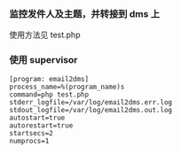 
### 监控发件人及主题，并转接到 dms 上

使用方法见 test.php

### 使用 supervisor

```
[program: email2dms]
process_name=%(program_name)s
command=php test.php
stderr_logfile=/var/log/email2dms.err.log
stdout_logfile=/var/log/email2dms.out.log
autostart=true
autorestart=true
startsecs=2
numprocs=1

```